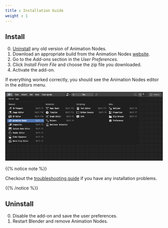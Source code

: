 ```yaml
---
title : Installation Guide
weight : 1
---
```


## Install

0. [Uninstall](#uninstall) any old version of Animation Nodes.
0. Download an appropriate build from the Animation Nodes
   [website](https://animation-nodes.com#download).
0. Go to the *Add-ons* section in the *User Preferences*.
0. Click *Install From File* and choose the zip file you downloaded.
0. Activate the add-on.

If everything worked correctly, you should see the Animation Nodes editor in
the editors menu.

![The Animation Nodes Editor](animation_nodes_editor.png)

{{% notice note %}}

Checkout the [troubleshooting guide](https://github.com/JacquesLucke/animation_nodes/issues/1240)
if you have any installation problems.

{{% /notice %}}

## Uninstall

0. Disable the add-on and save the user preferences.
0. Restart Blender and remove Animation Nodes.


